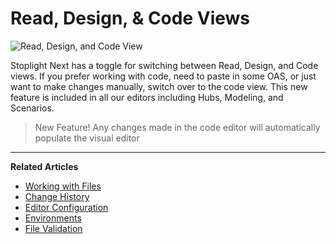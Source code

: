 # Read, Design, & Code Views

![Read, Design, and Code View](https://github.com/stoplightio/docs/blob/develop/assets/gifs/editor-visual-toggle.gif?raw=true)

Stoplight Next has a toggle for switching between Read, Design, and Code views. If you prefer working with code, need to paste in some OAS, or just want to make changes manually, switch over to the code view.  This new feature is included in all our editors including Hubs, Modeling, and Scenarios. 

>New Feature! Any changes made in the code editor will automatically populate the visual editor

---
**Related Articles**
- [Working with Files](/platform/editor-basics/working-with-files)
- [Change History](/platform/editor-basics/change-history)
- [Editor Configuration](/platform/editor-basics/editor-configuration)
- [Environments](/platform/editor-basics/environments)
- [File Validation](/platform/editor-basics/file-validation)
